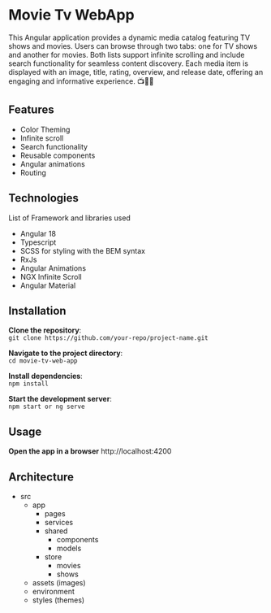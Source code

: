 # Movie Tv WebApp
This Angular application provides a dynamic media catalog featuring TV shows and movies. Users can browse through two tabs: one for TV shows and another for movies. Both lists support infinite scrolling and include search functionality for seamless content discovery. Each media item is displayed with an image, title, rating, overview, and release date, offering an engaging and informative experience. 📺🎥✨

## Features
- Color Theming
- Infinite scroll
- Search functionality
- Reusable components
- Angular animations
- Routing

## Technologies
List of Framework and libraries used
- Angular 18
- Typescript
- SCSS for styling with the BEM syntax
- RxJs
- Angular Animations
- NGX Infinite Scroll
- Angular Material

## Installation
**Clone the repository**:\
`git clone https://github.com/your-repo/project-name.git`

**Navigate to the project directory**:\
`cd movie-tv-web-app`

**Install dependencies**:\
`npm install`

**Start the development server**:\
`npm start or ng serve`

## Usage
**Open the app in a browser**
http://localhost:4200

## Architecture
- src
    - app
        - pages
        - services
        - shared
            - components
            - models
        - store
            - movies
            - shows
    - assets (images)
    - environment
    - styles (themes)